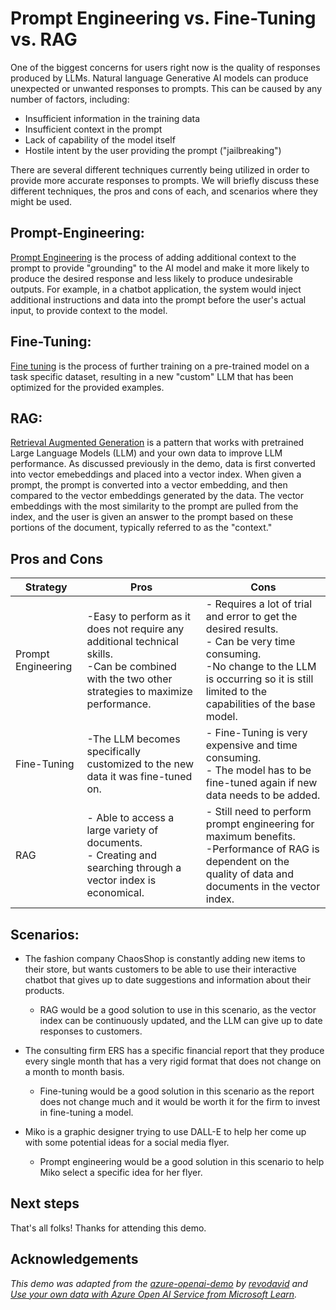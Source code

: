 # Prompt Engineering vs. Fine-Tuning vs. RAG

One of the biggest concerns for users right now is the quality of responses produced by LLMs. Natural language Generative AI models can produce unexpected or unwanted responses to prompts. This can be caused by any number of factors, including:

* Insufficient information in the training data
* Insufficient context in the prompt
* Lack of capability of the model itself
* Hostile intent by the user providing the prompt ("jailbreaking")

There are several different techniques currently being utilized in order to provide more accurate responses to prompts. We will briefly discuss these different techniques, the pros and cons of each, and scenarios where they might be used.


## Prompt-Engineering:
[Prompt Engineering](https://learn.microsoft.com/en-us/azure/ai-services/openai/concepts/prompt-engineering) is the process of adding additional context to the prompt to provide "grounding" to the AI model and make it more likely to produce the desired response and less likely to produce undesirable outputs. For example, in a chatbot application, the system would inject additional instructions and data into the prompt before the user's actual input, to provide context to the model.

## Fine-Tuning:
[Fine tuning](https://learn.microsoft.com/en-us/azure/ai-services/openai/how-to/fine-tuning?pivots=programming-language-studio) is the process of further training on a pre-trained model on a task specific dataset, resulting in a new "custom" LLM that has been optimized for the provided examples.

## RAG: 
[Retrieval Augmented Generation](https://learn.microsoft.com/en-us/azure/machine-learning/concept-retrieval-augmented-generation?view=azureml-api-2) is a pattern that works with pretrained Large Language Models (LLM) and your own data to improve LLM performance. As discussed previously in the demo, data is first converted into vector emebeddings and placed into a vector index. When given a prompt, the prompt is converted into a vector embedding, and then compared to the vector embeddings generated by the data. The vector embeddings with the most similarity to the prompt are pulled from the index, and the user is given an answer to the prompt based on these portions of the document, typically referred to as the "context."

## Pros and Cons

| Strategy | Pros | Cons
---|---|---
Prompt Engineering | -Easy to perform as it does not require any additional technical skills. <br> -Can be combined with the two other strategies to maximize performance. | - Requires a lot of trial and error to get the desired results. <br> - Can be very time consuming. <br> -No change to the LLM is occurring so it is still limited to the capabilities of the base model.
Fine-Tuning | -The LLM becomes specifically customized to the new data it was fine-tuned on. | - Fine-Tuning is very expensive and time consuming. <br> - The model has to be fine-tuned again if new data needs to be added.|
RAG |- Able to access a large variety of documents. <br>- Creating and searching through a vector index is economical. | - Still need to perform prompt engineering for maximum benefits. <br> -Performance of RAG is dependent on the quality of data and documents in the vector index.
## Scenarios:

* The fashion company ChaosShop is constantly adding new items to their store, but wants customers to be able to use their interactive chatbot that gives up to date suggestions and information about their products.
  - RAG would be a good solution to use in this scenario, as the vector index can be continuously updated, and the LLM can give up to date responses to customers. 

* The consulting firm ERS has a specific financial report that they produce every single month that has a very rigid format that does not change on a month to month basis.
  * Fine-tuning would be a good solution in this scenario as the report does not change much and it would be worth it for the firm to invest in fine-tuning a model.

* Miko is a graphic designer trying to use DALL-E to help her come up with some potential ideas for a social media flyer.
  * Prompt engineering would be a good solution in this scenario to help Miko select a specific idea for her flyer.





## Next steps

That's all folks! Thanks for attending this demo.

## Acknowledgements

*This demo was adapted from the [azure-openai-demo](https://github.com/revodavid/azure-openai-lab/tree/main) by [revodavid](https://github.com/revodavid) and [Use your own data with Azure Open AI Service from Microsoft Learn](https://microsoftlearning.github.io/mslearn-openai/Instructions/Labs/06-use-own-data.html).*

